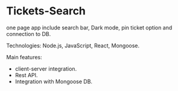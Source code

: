 # Tickets-Search
one page app include search bar, Dark mode, pin ticket option and connection to DB.

Technologies:
Node.js, JavaScript, React, Mongoose.

Main features:
* client-server integration.
* Rest API.
* Integration with Mongoose DB.
